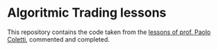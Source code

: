 # Algoritmic Trading lessons 
This repository contains the code taken from the [lessons of prof. Paolo Coletti](https://youtube.com/playlist?list=PLz33NgbtebwFrP8j01fT9Q-d5gGnOkkWC&si=WYHkRyEx3xwyDnQW), commented and completed.
